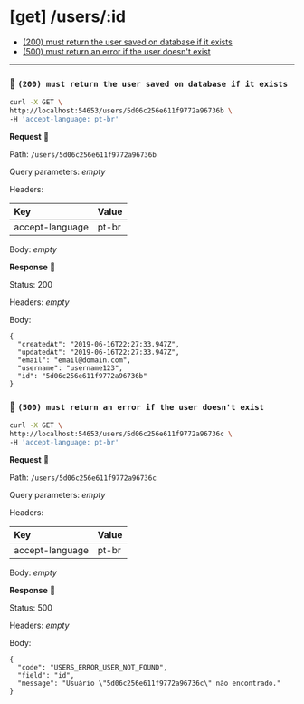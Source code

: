 # [get] /users/:id

* [(200) must return the user saved on database if it exists](#64277522ed)
* [(500) must return an error if the user doesn't exist](#37d1ba6bf3)

---

### :chicken: `(200) must return the user saved on database if it exists` <a name="64277522ed"></a>

```sh
curl -X GET \
http://localhost:54653/users/5d06c256e611f9772a96736b \
-H 'accept-language: pt-br'
```

**Request** :egg:

Path: `/users/5d06c256e611f9772a96736b`

Query parameters: _empty_

Headers: 

| Key | Value |
| :--- | :--- |
| accept-language | pt-br |

Body: _empty_

**Response** :hatching_chick:

Status: 200

Headers: _empty_

Body: 

```
{
  "createdAt": "2019-06-16T22:27:33.947Z",
  "updatedAt": "2019-06-16T22:27:33.947Z",
  "email": "email@domain.com",
  "username": "username123",
  "id": "5d06c256e611f9772a96736b"
}
```

### :chicken: `(500) must return an error if the user doesn't exist` <a name="37d1ba6bf3"></a>

```sh
curl -X GET \
http://localhost:54653/users/5d06c256e611f9772a96736c \
-H 'accept-language: pt-br'
```

**Request** :egg:

Path: `/users/5d06c256e611f9772a96736c`

Query parameters: _empty_

Headers: 

| Key | Value |
| :--- | :--- |
| accept-language | pt-br |

Body: _empty_

**Response** :hatching_chick:

Status: 500

Headers: _empty_

Body: 

```
{
  "code": "USERS_ERROR_USER_NOT_FOUND",
  "field": "id",
  "message": "Usuário \"5d06c256e611f9772a96736c\" não encontrado."
}
```
